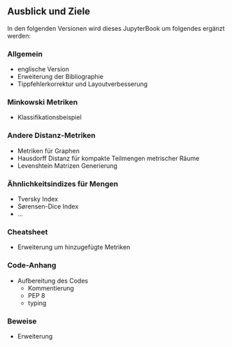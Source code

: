 ## Ausblick und Ziele

In den folgenden Versionen wird dieses JupyterBook um folgendes ergänzt werden:
### Allgemein
- englische Version
- Erweiterung der Bibliographie 
- Tippfehlerkorrektur und Layoutverbesserung

### Minkowski Metriken
-  Klassifikationsbeispiel

### Andere Distanz-Metriken
- Metriken für Graphen
- Hausdorff Distanz für kompakte Teilmengen metrischer Räume
- Levenshtein Matrizen Generierung

### Ähnlichkeitsindizes für Mengen
- Tversky Index
- Sørensen-Dice Index
- ...

### Cheatsheet
- Erweiterung um hinzugefügte Metriken

### Code-Anhang
- Aufbereitung des Codes
    - Kommentierung
    - PEP 8 
    - typing

### Beweise
- Erweiterung 

